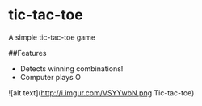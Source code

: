 # tic-tac-toe
A simple tic-tac-toe game

##Features
- Detects winning combinations!
- Computer plays O

![alt text](http://i.imgur.com/VSYYwbN.png Tic-tac-toe)

